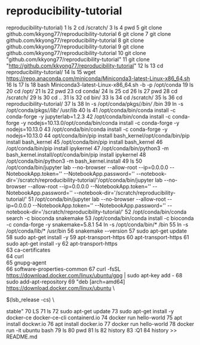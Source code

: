 # reproducibility-tutorial
reproducibility-tutorial)
    1  ls
    2  cd /scratch/
    3  ls
    4  pwd
    5  git clone github.com/kkyong77/reproducibility-tutorial
    6  git clone
    7  git clone github.com/kkyong77/reproducibility-tutorial
    8  git clone github.com/kkyong77/reproducibility-tutorial
    9  git clone github.com/kkyong77/reproducibility-tutorial
   10  git clone "github.com/kkyong77/reproducibility-tutorial"
   11  git clone "http://github.com/kkyong77/reproducibility-tutorial"
   12  ls
   13  cd reproducibility-tutorial/
   14  ls
   15  wget https://repo.anaconda.com/miniconda/Miniconda3-latest-Linux-x86_64.sh
   16  ls
   17  ls
   18  bash Miniconda3-latest-Linux-x86_64.sh -b -p /opt/conda
   19  ls
   20  cd /opt/
   21  ls
   22  pwd
   23  cd conda/
   24  ls
   25  cd
   26  ls
   27  pwd
   28  cd /scratch/
   29  ls
   30  cd ..
   31  ls
   32  cd bin/
   33  ls
   34  cd /scratch/
   35  ls
   36  cd reproducibility-tutorial/
   37  ls
   38  ln -s /opt/conda/pkgs/*/bin/* /bin
   39  ln -s /opt/conda/pkgs/*/lib/* /usr/lib
   40  ls
   41  /opt/conda/bin/conda install -c conda-forge -y jupyterlab=1.2.3
   42  /opt/conda/bin/conda install -c conda-forge -y nodejs=10.13.0/opt/conda/bin/conda install -c conda-forge -y nodejs=10.13.0
   43  /opt/conda/bin/conda install -c conda-forge -y nodejs=10.13.0
   44  opt/conda/bin/pip install bash_kernel/opt/conda/bin/pip install bash_kernel
   45  /opt/conda/bin/pip install bash_kernel
   46  /opt/conda/bin/pip install ipykernel
   47  /opt/conda/bin/python3 -m bash_kernel.install/opt/conda/bin/pip install ipykernel
   48  /opt/conda/bin/python3 -m bash_kernel.install
   49  ls
   50  /opt/conda/bin/jupyter lab --no-browser --allow-root --ip=0.0.0.0 --NotebookApp.token='' --NotebookApp.password='' --notebook-dir='/scratch/reproducibility-tutorial/'/opt/conda/bin/jupyter lab --no-browser --allow-root --ip=0.0.0.0 --NotebookApp.token='' --NotebookApp.password='' --notebook-dir='/scratch/reproducibility-tutorial/'
   51  /opt/conda/bin/jupyter lab --no-browser --allow-root --ip=0.0.0.0 --NotebookApp.token='' --NotebookApp.password='' --notebook-dir='/scratch/reproducibility-tutorial/'
   52  /opt/conda/bin/conda search -c bioconda snakemake
   53  /opt/conda/bin/conda install -c bioconda -c conda-forge -y snakemake=5.8.1
   54  ln -s /opt/conda/bin/* /bin
   55  ln -s /opt/conda/lib/* /usr/bin
   56  snakemake --version
   57  sudo apt-get update
   58  sudo apt-get install -y
   59  apt-transport-https
   60  apt-transport-https
   61  sudo apt-get install -y 
   62  apt-transport-https \
   63  ca-certificates \
   64  curl \
   65  gnupg-agent \
   66  software-properties-common
   67  curl -fsSL https://download.docker.com/linux/ubuntu/gpg | sudo apt-key add -
   68  sudo add-apt-repository 
   69   "deb [arch=amd64] https://download.docker.com/linux/ubuntu \

 $(lsb_release -cs) \

 stable"
   70  LS
   71  ls
   72  sudo apt-get update
   73  sudo apt-get install -y docker-ce docker-ce-cli containerd.io
   74  docker run hello-world
   75  apt install dockwr.io
   76  apt install docker.io
   77  docker run hello-world
   78  docker run -it ubuntu bash
   79  ls
   80  pwd
   81  ls
   82  history
   83  :Q1
   84  history >> README.md 
